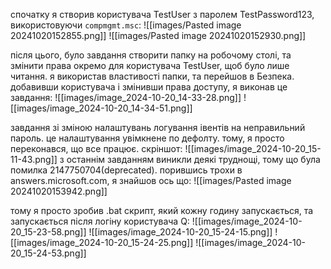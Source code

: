 спочатку я створив користувача TestUser з паролем TestPassword123, використовуючи `compmgmt.msc`:
![[images/Pasted image 20241020152855.png]]
![[images/Pasted image 20241020152930.png]]

після цього, було завдання створити папку на робочому столі, та змінити права окремо для користувача TestUser, щоб було лише читання. я використав властивості папки, та перейшов в Безпека. добавивши користувача і змінивши права доступу, я виконав це завдання:
![[images/image_2024-10-20_14-33-28.png]]
![[images/image_2024-10-20_14-34-51.png]]

завдання зі зміною налаштувань логування івентів на неправильний пароль. це налаштування увімкнене по дефолту. тому, я просто переконався, що все працює. скріншот:
![[images/image_2024-10-20_15-11-43.png]]
з останнім завданням виникли деякі труднощі, тому що була помилка 2147750704(deprecated). порившись трохи в answers.microsoft.com, я знайшов ось що:
![[images/Pasted image 20241020153942.png]]

тому я просто зробив .bat скрипт, який кожну годину запускається, та запускається після логіну користувача Q:
![[images/image_2024-10-20_15-23-58.png]]
![[images/image_2024-10-20_15-24-15.png]]
![[images/image_2024-10-20_15-24-25.png]]
![[images/image_2024-10-20_15-24-53.png]]
